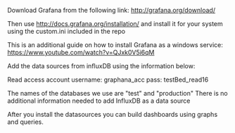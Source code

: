 Download Grafana from the following link:
http://grafana.org/download/

Then use http://docs.grafana.org/installation/ and install it for your system using the custom.ini included in the repo

This is an additional guide on how to install Grafana as a windows service:
https://www.youtube.com/watch?v=QJxk0V5i6qM

Add the data sources from influxDB using the information below:

Read access account
username: graphana_acc
pass: testBed_read16

The names of the databases we use are "test" and "production"
There is no additional information needed to add InfluxDB as a data source

After you install the datasources you can build dashboards using graphs and queries. 
